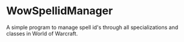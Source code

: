# WowSpellidManager
A simple program to manage spell id's through all specializations and classes in World of Warcraft.